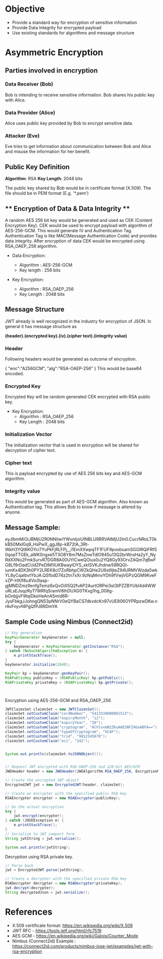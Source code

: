 # Objective

* Provide a standard way for encryption of sensitive information
* Provide Data Integrity for encrypted payload
* Use existing standards for algorithms and message structure

# Asymmetric Encryption

## **Parties involved in encryption**

### Data Receiver (Bob)

Bob is intending to receive sensitive information. Bob shares his public key with Alice.

### Data Provider (Alice)

Alice uses public key provided by Bob to encrypt sensitive data.

### Attacker (Eve)

Eve tries to get information about communication between Bob and Alice and misuse the information for her benefit.

## **Public Key Definition**

**Algorithm**: RSA
**Key Length**: 2048 bits

The public key shared by Bob would be in certificate format (X.509). The file should be in PEM format (E.g. '*.pem')

## ** Encryption of Data & Data Integrity **

A random AES 256 bit key would be generated and used as CEK (Content Encryption Key). CEK would be used to encrypt payload with algorithm of AES-256-GCM. This would generate IV and Authentication Tag. Authentication Tag is like MAC(Message Authentication Code) and provides data integrity. After encryption of data CEK would be encrypted using RSA_OAEP_256 algorithm.

* Data Encryption:
  * Algorithm : AES-256-GCM
  * Key length : 256 bits

* Key Encryption:
  * Algorithm : RSA_OAEP_256
  * Key Length : 2048 bits



## **Message Structure**

JWT already is well recognized in the industry for encryption of JSON.
In general it has message structure as

**(header).(encrypted key).(iv).(cipher text).(integrity value)**

### Header
Following headers would be generated as outcome of encryption.

{ "enc":"A256GCM",
  "alg":"RSA-OAEP-256"
}
This would be base64 encoded.

### Encrypted Key

Encrypted Key will be random generated CEK encrypted with RSA public key.

* Key Encryption:
  * Algorithm : RSA_OAEP_256
  * Key Length : 2048 bits

### Initialization Vector

The initialization vector that is used in encryption will be shared for decryption of cipher text.

### Cipher text

This is payload encrypted by use of AES 256 bits key and AES-GCM algorithm.

### Integrity value

This would be generated as part of AES-GCM algorithm. Also known as Authentication tag. This allows Bob to know if message is altered by anyone.

## Message Sample:

eyJlbmMiOiJBMjU2R0NNIiwiYWxnIjoiUlNBLU9BRVAtMjU2In0.CucrNRoLT0kkBS0MxlGq9_HsPwX_ggJ8p-kB72tA_3Rt-WkH3YQt6KOYci7YuPkFjRLFPj__i1EmXXwpqTF1FUF9posbsamSGGIRQiFRfS0qopTTGEk_aWK0ngxe5T3O8Y8m7MsZnwTdlO945u13Q2brWnsHa2yY_NyRdXXNo2FmkSurvR7DGR8A00UYlCweQOius0u2YQ8Gy93OrvZAQm7qBwFG8Lf9rDadCUdZPeDIM1iUKBwaylOYS_xkISVKJhdnw59RQGl-iumKx4DX3h0PY2LREK8cI7ZoRbhpCWZkQHe2U6stIljteZ94URMVWzda5wkYL8yCqalbvtYbJA.QSfbdD74z2tn7xXr.9zNqMmvYDh9fVwjVGPzQGM9KveFxZP-HXlf8u4Vo3lasp-gjMNDZmz9enfgTemz6xQvOi05Q2fvAP2AurtORPei3st3tPZZBYUbl4d4WWuRLsEJsqzRyT7WRfqSramV8IhDUXG0TKxg1hg_008g-bOnbjjvFWqiDkoHeAnA5mid6R-JysFbkgJJohngQN53pNNrV0eQYBaCS7dkvdcKn97vUE806OYPRpzwDKw.nrAvFnyvf4PgQfPJ8RDmYA

## Sample Code using Nimbus (Connect2id)

``` java
// Key generation
KeyPairGenerator keyGenerator = null;
try {
    keyGenerator = KeyPairGenerator.getInstance("RSA");
} catch (NoSuchAlgorithmException e) {
    e.printStackTrace();
}
keyGenerator.initialize(2048);

KeyPair kp = keyGenerator.genKeyPair();
RSAPublicKey publicKey = (RSAPublicKey) kp.getPublic();
RSAPrivateKey privateKey = (RSAPrivateKey) kp.getPrivate();




```

Encryption using AES-256-GCM and RSA_OAEP_256

```java
JWTClaimsSet claimsSet = new JWTClaimsSet();
claimsSet.setCustomClaim("cardNumber", "5413339000001513");
claimsSet.setCustomClaim("expiryMonth", "12");
claimsSet.setCustomClaim("expiryYear", "20");
claimsSet.setCustomClaim("cryptogram", "AlhlvxmN2ZKuAAESNFZ4GoABFA==");
claimsSet.setCustomClaim("typeOfCryptogram", "UCAF");
claimsSet.setCustomClaim("trid", "9812345678");
claimsSet.setCustomClaim("eci", "242");


System.out.println(claimsSet.toJSONObject());


// Request JWT encrypted with RSA-OAEP-256 and 128-bit AES/GCM
JWEHeader header = new JWEHeader(JWEAlgorithm.RSA_OAEP_256, EncryptionMethod.A256GCM);

// Create the encrypted JWT object
EncryptedJWT jwt = new EncryptedJWT(header, claimsSet);

// Create an encrypter with the specified public RSA key
RSAEncrypter encrypter = new RSAEncrypter(publicKey);

// Do the actual encryption
try {
    jwt.encrypt(encrypter);
} catch (JOSEException e) {
    e.printStackTrace();
}
// Serialise to JWT compact form
String jwtString = jwt.serialize();

System.out.println(jwtString);

```

Decryption using RSA private key.

```java
// Parse back
jwt = EncryptedJWT.parse(jwtString);

// Create a decrypter with the specified private RSA key
RSADecrypter decrypter = new RSADecrypter(privateKey);
jwt.decrypt(decrypter);
String decryptedJson = jwt.serialize();

```






# References

* X.509 certificate format: https://en.wikipedia.org/wiki/X.509
* JWT RFC - https://tools.ietf.org/html/rfc7519
* AES GCM - https://en.wikipedia.org/wiki/Galois/Counter_Mode
* Nimbus (Connect2id) Example : https://connect2id.com/products/nimbus-jose-jwt/examples/jwt-with-rsa-encryption
